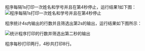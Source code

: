 
程序每隔1s打印一次姓名和学号并且在第4秒停止，运行结果1如下图：
![程序每隔1s打印一次姓名和学号并且在第4秒停止](http://ww3.sinaimg.cn/mw690/bd615ff8gw1f4spu46felj20kc0dw771.jpg)

程序统计4s内输出的行数并且筛选出第2s的输出，运行结果如下图所示：

![统计程序打印的行数并筛选出第二秒的输出](http://ww1.sinaimg.cn/mw690/bd615ff8gw1f4sqe76p4nj20kf0c977s.jpg)

程序每秒打印两行，4秒共打印8行。

